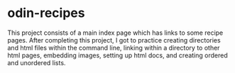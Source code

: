 # odin-recipes
This project consists of a main index page which has links to some recipe pages. 
After completing this project, I got to practice creating directories and html files within the command line, linking within a directory to other html pages, embedding images, setting up html docs, and creating ordered and unordered lists.